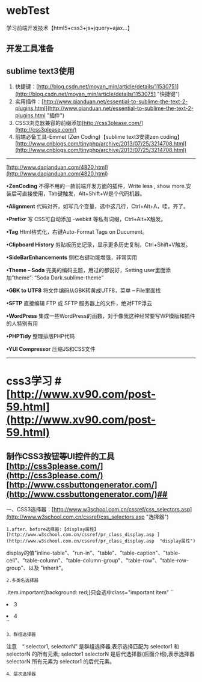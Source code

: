 # webTest
学习前端开发技术【html5+css3+js+jquery+ajax...】
	
## 开发工具准备 ##
## sublime text3使用 ##
1. 快捷键：[http://blog.csdn.net/moyan_min/article/details/11530751](http://blog.csdn.net/moyan_min/article/details/11530751 "快捷键")
2. 实用插件：[http://www.qianduan.net/essential-to-sublime-the-text-2-plugins.html](http://www.qianduan.net/essential-to-sublime-the-text-2-plugins.html "插件")
3. CSS3浏览器兼容的前缀添加[http://css3please.com/](http://css3please.com/)
4. 前端必备工具-Emmet (Zen Coding)【sublime text3安装zen coding】 [http://www.cnblogs.com/tinyphp/archive/2013/07/25/3214708.html](http://www.cnblogs.com/tinyphp/archive/2013/07/25/3214708.html)
----------
[http://www.daqianduan.com/4820.html](http://www.daqianduan.com/4820.html)

**•ZenCoding**
不得不用的一款前端开发方面的插件，Write less , show more.安装后可直接使用，Tab键触发，Alt+Shift+W是个代码机器。

**•Alignment**
代码对齐，如写几个变量，选中这几行，Ctrl+Alt+A，哇，齐了。

**•Prefixr**
写 CSS可自动添加 -webkit 等私有词缀，Ctrl+Alt+X触发。

**•Tag**
 Html格式化，右键Auto-Format Tags on Ducument。

**•Clipboard History**
剪贴板历史记录，显示更多历史复制，Ctrl+Shift+V触发。

**•SideBarEnhancements**
侧栏右键功能增强，非常实用

**•Theme – Soda**
完美的编码主题，用过的都说好，Setting user里面添加”theme”: “Soda Dark.sublime-theme”

**•GBK to UTF8**
将文件编码从GBK转黄成UTF8，菜单 – File里面找

**•SFTP**
直接编辑 FTP 或 SFTP 服务器上的文件，绝对FTP浮云

**•WordPress**
集成一些WordPress的函数，对于像我这种经常要写WP模版和插件的人特别有用

**•PHPTidy**
整理排版PHP代码

**•YUI Compressor**
压缩JS和CSS文件

----------

# css3学习 #[http://www.xv90.com/post-59.html](http://www.xv90.com/post-59.html)
## 制作CSS3按钮等UI控件的工具[http://css3please.com/](http://css3please.com/) [http://www.cssbuttongenerator.com/](http://www.cssbuttongenerator.com/)##
一、CSS3选择器：[http://www.w3school.com.cn/cssref/css_selectors.asp](http://www.w3school.com.cn/cssref/css_selectors.asp "选择器")
	

	1.after、before选择器:【display属性】[http://www.w3school.com.cn/cssref/pr_class_display.asp ](http://www.w3school.com.cn/cssref/pr_class_display.asp  "display属性")
 display的值"inline-table"、"run-in"、"table"、"table-caption"、"table-cell"、"table-column"、"table-column-group"、"table-row"、"table-row-group"、以及 "inherit"。


	2.多类名选择器
.item.important{background: red;}只会选中class="important item"
``<li class="important item">3</li>
<li class="important">4</li>``

    3、群组选择器
注意　“ selector1, selectorN” 是群组选择器,表示选择匹配为 selector1 和 selectorN 的所有元素; selector1 selectorN 是后代选择器(后面介绍),表示选择器selectorN 所有元素为 selector1 的后代元素。

	4、层次选择器